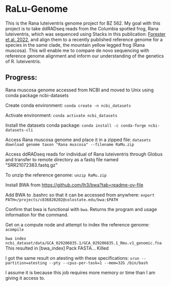 # RaLu-Genome

This is the Rana luteiventris genome project for BZ 562. My goal with this project is to take ddRADseq reads from the Columbia spotted frog, Rana luteiventris, which was sequenced using Stacks in this publication:  [Forester et al. 2022](https://onlinelibrary.wiley.com/doi/10.1111/mec.16660), and align them to a recently published reference genome for a species in the same clade, the mountain yellow legged frog (Rana muscosa). This will enable me to compare de novo sequencing with reference genome alignment and inform our understanding of the genetics of R. luteiventris.

## Progress:

Rana muscosa genome accessed from NCBI and moved to Unix using conda package ncbi-datasets

Create conda environment:
```conda create -n ncbi_datasets```

Activate environment:
```conda activate ncbi_datasets```

Install the datasets conda package:
```conda install -c conda-forge ncbi-datasets-cli```

Access Rana muscosa genome and place it in a zipped file:
```datasets download genome taxon "Rana muscosa" --filename RaMu.zip```

Access ddRADseq reads for individual of Rana luteiventris through Globus and transfer to remote directory as a fastq file named "SRR21072383.fastq.gz"

To unzip the reference genome:
```unzip RaMu.zip```

Install BWA from https://github.com/lh3/bwa?tab=readme-ov-file

Add BWA to .bashrc so that it can be accessed from anywhere:
```export PATH=/projects/c836820202@colostate.edu/bwa:$PATH```

Confirm that bwa is functional with ```bwa```. Returns the program and usage information for the command.

Get on a compute node and attempt to index the reference genome:
```acompile```

```bwa index ncbi_dataset/data/GCA_029206835.1/GCA_029206835.1_Rmu.v1_genomic.fna```
This resulted in [bwa_index] Pack FASTA... Killed

I got the same result on atesting with these specifications:
```srun --partition=atesting --pty --cpus-per-task=1 --mem=32G /bin/bash```

I assume it is because this job requires more memory or time than I am giving it access to.



